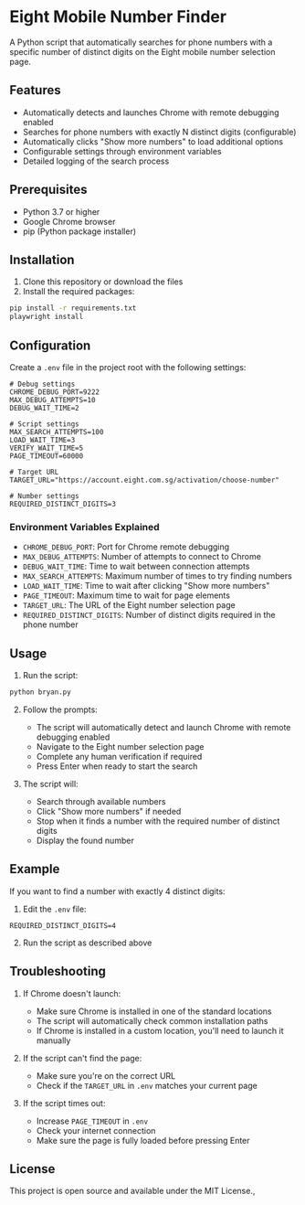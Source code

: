 # Eight Mobile Number Finder

A Python script that automatically searches for phone numbers with a specific number of distinct digits on the Eight mobile number selection page.

## Features

- Automatically detects and launches Chrome with remote debugging enabled
- Searches for phone numbers with exactly N distinct digits (configurable)
- Automatically clicks "Show more numbers" to load additional options
- Configurable settings through environment variables
- Detailed logging of the search process

## Prerequisites

- Python 3.7 or higher
- Google Chrome browser
- pip (Python package installer)

## Installation

1. Clone this repository or download the files
2. Install the required packages:
```bash
pip install -r requirements.txt
playwright install
```

## Configuration

Create a `.env` file in the project root with the following settings:

```env
# Debug settings
CHROME_DEBUG_PORT=9222
MAX_DEBUG_ATTEMPTS=10
DEBUG_WAIT_TIME=2

# Script settings
MAX_SEARCH_ATTEMPTS=100
LOAD_WAIT_TIME=3
VERIFY_WAIT_TIME=5
PAGE_TIMEOUT=60000

# Target URL
TARGET_URL="https://account.eight.com.sg/activation/choose-number"

# Number settings
REQUIRED_DISTINCT_DIGITS=3
```

### Environment Variables Explained

- `CHROME_DEBUG_PORT`: Port for Chrome remote debugging
- `MAX_DEBUG_ATTEMPTS`: Number of attempts to connect to Chrome
- `DEBUG_WAIT_TIME`: Time to wait between connection attempts
- `MAX_SEARCH_ATTEMPTS`: Maximum number of times to try finding numbers
- `LOAD_WAIT_TIME`: Time to wait after clicking "Show more numbers"
- `PAGE_TIMEOUT`: Maximum time to wait for page elements
- `TARGET_URL`: The URL of the Eight number selection page
- `REQUIRED_DISTINCT_DIGITS`: Number of distinct digits required in the phone number

## Usage

1. Run the script:
```bash
python bryan.py
```

2. Follow the prompts:
   - The script will automatically detect and launch Chrome with remote debugging enabled
   - Navigate to the Eight number selection page
   - Complete any human verification if required
   - Press Enter when ready to start the search

3. The script will:
   - Search through available numbers
   - Click "Show more numbers" if needed
   - Stop when it finds a number with the required number of distinct digits
   - Display the found number

## Example

If you want to find a number with exactly 4 distinct digits:
1. Edit the `.env` file:
```env
REQUIRED_DISTINCT_DIGITS=4
```

2. Run the script as described above

## Troubleshooting

1. If Chrome doesn't launch:
   - Make sure Chrome is installed in one of the standard locations
   - The script will automatically check common installation paths
   - If Chrome is installed in a custom location, you'll need to launch it manually

2. If the script can't find the page:
   - Make sure you're on the correct URL
   - Check if the `TARGET_URL` in `.env` matches your current page

3. If the script times out:
   - Increase `PAGE_TIMEOUT` in `.env`
   - Check your internet connection
   - Make sure the page is fully loaded before pressing Enter

## License

This project is open source and available under the MIT License.,